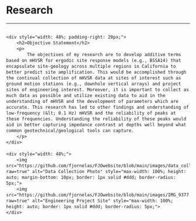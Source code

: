 # Research
---

<div style="display: flex; justify-content: space-between; align-items: flex-start;">

    <div style="width: 48%; padding-right: 20px;">
        <h2>Objective Statement</h2>
        <p>
            The objectives of my research are to develop additive terms based on mHVSR for ergodic site response models (e.g., BSSA14) that encapsulate site-geology across multiple regions in California to better predict site amplification. This would be accomplished through the continual collection of mHVSR data at sites of interest such as ground motion stations (e.g., downhole vertical arrays) and project sites of engineering interest. Moreover, it is important to collect as much data as possible and utilize existing data to aid in the understanding of mHVSR and the development of parameters which are accurate. This research has led to other findings and understanding of low-frequency (&lt; 0.1 Hz) mHVSR and the reliability of peaks at these frequencies. Understanding the reliability of these peaks would aid in better capturing impedance contrast at depths well beyond what common geotechnical/geological tools can capture.
        </p>
    </div>

    <div style="width: 48%;">
        <img src="https://github.com/fjornelas/FJOwebsite/blob/main/images/data_collection_photo.png?raw=true" alt="Data Collection Photo" style="max-width: 100%; height: auto; margin-bottom: 10px; border: 1px solid #ddd; border-radius: 5px;">
        <img src="https://github.com/fjornelas/FJOwebsite/blob/main/images/IMG_9377.jpg?raw=true" alt="Engineering Project Site" style="max-width: 100%; height: auto; border: 1px solid #ddd; border-radius: 5px;">
    </div>

</div>
